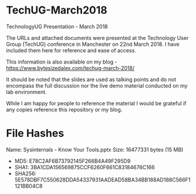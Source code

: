 # TechUG-March2018
TechnologyUG Presentation - March 2018

The URLs and attached documents were presented at the Technology User Group (TechUG) conference in Manchester on 22nd March 2018. I have included them here for reference and ease of access.

This information is also available on my blog -  https://www.bytesizedalex.com/techug-march-2018/

It should be noted that the slides are used as talking points and do not encompass the full discussion nor the live demo material conducted on my lab environment.

While I am happy for people to reference the material I would be grateful if any copies reference this repository or my blog.

# File Hashes

Name: Sysinternals - Know Your Tools.pptx
Size: 16477331 bytes (15 MB)

* MD5: E78C2AF6B73792145F266B4A49F295D9
* SHA1: 3BA1CDA156569875CCF6260F661C83184676C166
* SHA256: 5E578DBF7C550628DDA54337931AADEAD58BA34BB188AD188C566F1121BB04C8
